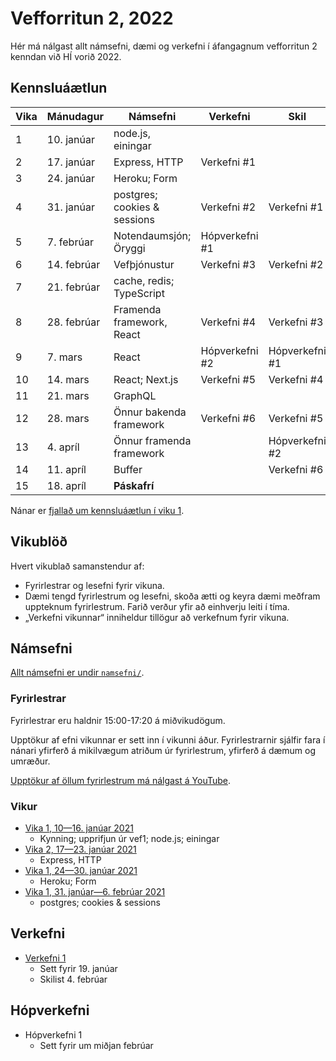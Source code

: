# Vefforritun 2, 2022

Hér má nálgast allt námsefni, dæmi og verkefni í áfangagnum vefforritun 2 kenndan við HÍ vorið 2022.

## Kennsluáætlun

| Vika | Mánudagur   | Námsefni                     | Verkefni       | Skil           |
|------|-------------|------------------------------|----------------|----------------|
| 1    | 10. janúar  | node.js, einingar            |                |                |
| 2    | 17. janúar  | Express, HTTP                | Verkefni #1    |                |
| 3    | 24. janúar  | Heroku; Form                 |                |                |
| 4    | 31. janúar  | postgres; cookies & sessions | Verkefni #2    | Verkefni #1    |
| 5    | 7. febrúar  | Notendaumsjón; Öryggi        | Hópverkefni #1 |                |
| 6    | 14. febrúar | Vefþjónustur                 | Verkefni #3    | Verkefni #2    |
| 7    | 21. febrúar | cache, redis; TypeScript     |                |                |
| 8    | 28. febrúar | Framenda framework, React    | Verkefni #4    | Verkefni #3    |
| 9    | 7. mars     | React                        | Hópverkefni #2 | Hópverkefni #1 |
| 10   | 14. mars    | React; Next.js               | Verkefni #5    | Verkefni #4    |
| 11   | 21. mars    | GraphQL                      |                |                |
| 12   | 28. mars    | Önnur bakenda framework      | Verkefni #6    | Verkefni #5    |
| 13   | 4. apríl    | Önnur framenda framework     |                | Hópverkefni #2 |
| 14   | 11. apríl   | Buffer                       |                | Verkefni #6    |
| 15   | 18. apríl   | **Páskafrí**                 |                |                |

Nánar er [fjallað um kennsluáætlun í viku 1](vikur/01).

## Vikublöð

Hvert vikublað samanstendur af:

* Fyrirlestrar og lesefni fyrir vikuna.
* Dæmi tengd fyrirlestrum og lesefni, skoða ætti og keyra dæmi meðfram uppteknum fyrirlestrum. Farið verður yfir að einhverju leiti í tíma.
* „Verkefni vikunnar“ inniheldur tillögur að verkefnum fyrir vikuna.

## Námsefni

[Allt námsefni er undir `namsefni/`](/namsefni).

### Fyrirlestrar

Fyrirlestrar eru haldnir 15:00-17:20 á miðvikudögum.

Upptökur af efni vikunnar er sett inn í vikunni áður. Fyrirlestrarnir sjálfir fara í nánari yfirferð á mikilvægum atriðum úr fyrirlestrum, yfirferð á dæmum og umræður.

[Upptökur af öllum fyrirlestrum má nálgast á YouTube](https://www.youtube.com/playlist?list=PLRj-ccg8iozwBXaSNawCRcSNO7hZDb7Di).

### Vikur

* [Vika 1, 10—16. janúar 2021](vikur/vika-01.md)
  * Kynning; upprifjun úr vef1; node.js; einingar
* [Vika 2, 17—23. janúar 2021](vikur/vika-02.md)
  * Express, HTTP
* [Vika 1, 24—30. janúar 2021](vikur/vika-03.md)
  * Heroku; Form
* [Vika 1, 31. janúar—6. febrúar 2021](vikur/vika-04.md)
  * postgres; cookies & sessions

## Verkefni

* [Verkefni 1](https://github.com/vefforritun/vef2-2022-v1)
  * Sett fyrir 19. janúar
  * Skilist 4. febrúar

## Hópverkefni

* Hópverkefni 1
  * Sett fyrir um miðjan febrúar
